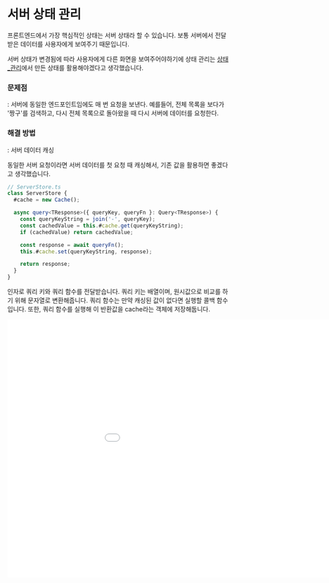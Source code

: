 # 서버 상태 관리

프론트엔드에서 가장 핵심적인 상태는 서버 상태라 할 수 있습니다. 보통 서버에서 전달받은 데이터를 사용자에게 보여주기 때문입니다.

서버 상태가 변경됨에 따라 사용자에게 다른 화면을 보여주어야하기에 상태 관리는 [상태\_관리](./상태_관리.md)에서 만든 상태를 활용해야겠다고 생각했습니다.

<!-- 또한 서버 상태를 캐싱해서, 동일한 서버 데이터는 다시 서버에 요청하지 않고 기존 값을 활용하면 효율적으로 서버 상태를 관리할 수 있을 것이라 생각했습니다. -->

### 문제점

: 서버에 동일한 엔드포인트임에도 매 번 요청을 보낸다. 예를들어, 전체 목록을 보다가 '짱구'를 검색하고, 다시 전체 목록으로 돌아왔을 때 다시 서버에 데이터를 요청한다.

### 해결 방법

: 서버 데이터 캐싱

동일한 서버 요청이라면 서버 데이터를 첫 요청 때 캐싱해서, 기존 값을 활용하면 좋겠다고 생각했습니다.

```ts
// ServerStore.ts
class ServerStore {
  #cache = new Cache();

  async query<TResponse>({ queryKey, queryFn }: Query<TResponse>) {
    const queryKeyString = join('-', queryKey);
    const cachedValue = this.#cache.get(queryKeyString);
    if (cachedValue) return cachedValue;

    const response = await queryFn();
    this.#cache.set(queryKeyString, response);

    return response;
  }
}
```

인자로 쿼리 키와 쿼리 함수를 전달받습니다. 쿼리 키는 배열이며, 원시값으로 비교를 하기 위해 문자열로 변환해줍니다. 쿼리 함수는 만약 캐싱된 값이 없다면 실행할 콜백 함수입니다. 또한, 쿼리 함수를 실행해 이 반환값을 cache라는 객체에 저장해둡니다.

<iframe width="1044" height="587" src="./캐싱.mov" frameborder="0" allow="accelerometer; autoplay; encrypted-media; gyroscope; picture-in-picture" allowfullscreen></iframe>
